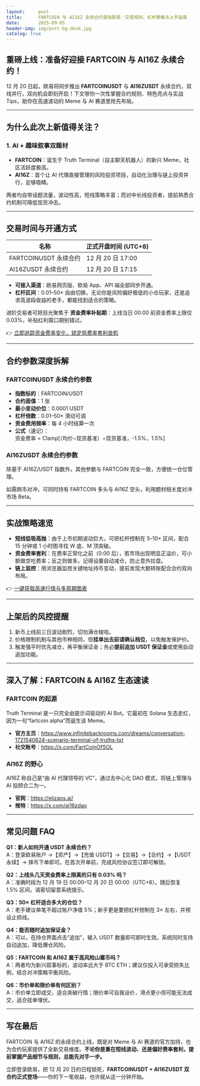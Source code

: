 ```yaml
---
layout:     post
title:      FARTCOIN 与 AI16Z 永续合约登陆欧易：交易规则、杠杆策略与上手指南
date:       2025-09-05
header-img: img/post-bg-desk.jpg
catalog: true
---
```


## 重磅上线：准备好迎接 FARTCOIN 与 AI16Z 永续合约！

12 月 20 日起，欧易将同步推出 **FARTCOINUSDT** 与 **AI16ZUSDT** 永续合约，双线并行，双向机会即刻开启！下文带你一次性掌握合约规则、特色亮点与实战 Tips，助你在高速波动的 Meme 与 AI 赛道里抢先布局。

---

## 为什么此次上新值得关注？

### 1. AI + 趣味叙事双题材  

- **FARTCOIN**：诞生于 Truth Terminal（自主聊天机器人）的新兴 Meme，社区活跃度极高。  
- **AI16Z**：首个让 AI 代理直接管理的风险投资项目，自动化治理与链上投资并行，足够吸睛。

两者均自带话题流量，波动性高，短线策略丰富；而对中长线投资者，提前熟悉合约机制可降低现货冲击。

---

## 交易时间与开通方式

| **名称** | **正式开盘时间 (UTC+8)** |
|---------|----------------------|
| FARTCOINUSDT 永续合约 | 12 月 20 日 17:00 |
| AI16ZUSDT 永续合约 | 12 月 20 日 17:15 |

- **可接入渠道**：欧易网页版、欧易 App、API 端全部同步开通。  
- **杠杆区间**：0.01–50× 自由切换，无论你是风险偏好极低的小仓玩家，还是追求高波段收益的老手，都能找到适合的策略。  

进阶交易者可把目光聚焦于 **资金费率补贴期**：上线当日 00:00 前资金费率上限仅 0.03%，补贴红利窗口期别错过。

👉 [立即追踪资金费率变化，锁定低费率套利良机](https://okxdog.com/)

---

## 合约参数深度拆解

### FARTCOINUSDT 永续合约参数

- **指数标的**：FARTCOIN/USDT  
- **合约面值**：1 张  
- **最小变动价位**：0.0001 USDT  
- **杠杆倍数**：0.01–50× 滑动可调  
- **资金费用频率**：每 4 小时结算一次  
- **公式**（速记）：  
  资金费率 = Clamp\[（均价−现货基准）÷现货基准，-1.5%，1.5%\]

### AI16ZUSDT 永续合约参数

除基于 AI16Z/USDT 指数外，其他参数与 FARTCOIN 完全一致，方便统一仓位管理。  

如需跨币对冲，可同时持有 FARTCOIN 多头与 AI16Z 空头，利用题材相关度对冲市场 Beta。

---

## 实战策略速览

- **短线低吸高抛**：由于上市初期波动巨大，可把杠杆控制在 5–10× 区间，配合 15 分钟或 1 小时图寻找 W 底、M 顶突破。  
- **资金费率套利**：在费率正常化之前（0:00 后），若市场出现明显正溢价，可小额做空吃费率；反之则做多。记得设置自动减仓，防止意外拉盘。  
- **链上监控**：用浏览器监控关键地址持币变动，提前发现大额转账配合合约双向布局。  

👉 [一键获取高速行情与多周期图表](https://okxdog.com/)

---

## 上架后的风控提醒

1. 新币上线前三日波动剧烈，切勿满仓梭哈。  
2. 价格限制机制与其他币种相同，但**挂单出去前请确认档位**，以免触发保护价。  
3. 触发强平时优先减仓，再平衡保证金；务必**提前追加 USDT 保证金**或使用自动追加功能。

---

## 深入了解：FARTCOIN & AI16Z 生态速读

### FARTCOIN 的起源
Truth Terminal 是一只完全由提示词驱动的 AI Bot。它最初在 Solana 生态走红，因为一句“fartcoin alpha”而诞生该 Meme。  
- **官方主页**：https://www.infinitebackrooms.com/dreams/conversation-1721540624-scenario-terminal-of-truths-txt  
- **社交账号**：https://x.com/FartCoinOfSOL  

### AI16Z 的野心
AI16Z 称自己是“由 AI 代理领导的 VC”，通过去中心化 DAO 模式，将链上管理与 AI 投顾合二为一。  
- **官网**：https://elizaos.ai/  
- **推特**：https://x.com/ai16zdao  

---

## 常见问题 FAQ

**Q1：新人如何开通 USDT 永续合约？**  
A：登录欧易账户 →【资产】→【充值 USDT】→【交易】→【合约】→【USDT 永续】→ 择币下单即可。在首次开单前，完成风险协议签订即可解锁。

**Q2：上线头几天资金费率上限真的只有 0.03% 吗？**  
A：准确时段为 12 月 19 日 00:00–12 月 20 日 00:00（UTC+8）。随后恢复 1.5% 区间，请密切留意系统提示。

**Q3：50× 杠杆适合多大的仓位？**  
A：老手建议单笔不超过账户净值 5%；新手更是要把杠杆控制在 3× 左右，并预设止损线。

**Q4：能否随时追加保证金？**  
A：可以，在持仓界面点击“追加”，输入 USDT 数量即可即时生效。系统同时支持自动追加，降低爆仓风险。

**Q5：FARTCOIN 和 AI16Z 属于高风险山寨币吗？**  
A：两者均为新兴叙事标的，波动率远大于 BTC ETH；建议仅投入可承受损失比例，结合对冲策略平衡风险。

**Q6：市价单和限价单有何区别？**  
A：市价单立即成交，适合突破行情；限价单可自我设价，滑点更小但可能无法成交，适合挂单埋伏。

---

## 写在最后

FARTCOIN 与 AI16Z 的永续合约上线，既是对 Meme 与 AI 赛道的官方加持，也为合约玩家提供了全新交易维度。**不论你是重在短线波动、还是偏好费率套利，提前掌握产品细节与规则，总能先对手一步。**  

立即登录欧易，把 12 月 20 日的日程锁死，**FARTCOINUSDT + AI16ZUSDT 双合约正式登场**——你的下一笔收益，也许就从这一分钟开始。